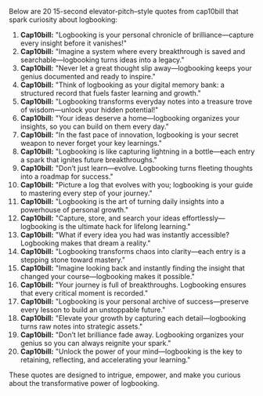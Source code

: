 Below are 20 15-second elevator-pitch–style quotes from cap10bill that spark curiosity about logbooking:

1. **Cap10bill:** "Logbooking is your personal chronicle of brilliance—capture every insight before it vanishes!"
2. **Cap10bill:** "Imagine a system where every breakthrough is saved and searchable—logbooking turns ideas into a legacy."
3. **Cap10bill:** "Never let a great thought slip away—logbooking keeps your genius documented and ready to inspire."
4. **Cap10bill:** "Think of logbooking as your digital memory bank: a structured record that fuels faster learning and growth."
5. **Cap10bill:** "Logbooking transforms everyday notes into a treasure trove of wisdom—unlock your hidden potential!"
6. **Cap10bill:** "Your ideas deserve a home—logbooking organizes your insights, so you can build on them every day."
7. **Cap10bill:** "In the fast pace of innovation, logbooking is your secret weapon to never forget your key learnings."
8. **Cap10bill:** "Logbooking is like capturing lightning in a bottle—each entry a spark that ignites future breakthroughs."
9. **Cap10bill:** "Don’t just learn—evolve. Logbooking turns fleeting thoughts into a roadmap for success."
10. **Cap10bill:** "Picture a log that evolves with you; logbooking is your guide to mastering every step of your journey."
11. **Cap10bill:** "Logbooking is the art of turning daily insights into a powerhouse of personal growth."
12. **Cap10bill:** "Capture, store, and search your ideas effortlessly—logbooking is the ultimate hack for lifelong learning."
13. **Cap10bill:** "What if every idea you had was instantly accessible? Logbooking makes that dream a reality."
14. **Cap10bill:** "Logbooking transforms chaos into clarity—each entry is a stepping stone toward mastery."
15. **Cap10bill:** "Imagine looking back and instantly finding the insight that changed your course—logbooking makes it possible."
16. **Cap10bill:** "Your journey is full of breakthroughs. Logbooking ensures that every critical moment is recorded."
17. **Cap10bill:** "Logbooking is your personal archive of success—preserve every lesson to build an unstoppable future."
18. **Cap10bill:** "Elevate your growth by capturing each detail—logbooking turns raw notes into strategic assets."
19. **Cap10bill:** "Don’t let brilliance fade away. Logbooking organizes your genius so you can always reignite your spark."
20. **Cap10bill:** "Unlock the power of your mind—logbooking is the key to retaining, reflecting, and accelerating your learning."

These quotes are designed to intrigue, empower, and make you curious about the transformative power of logbooking.